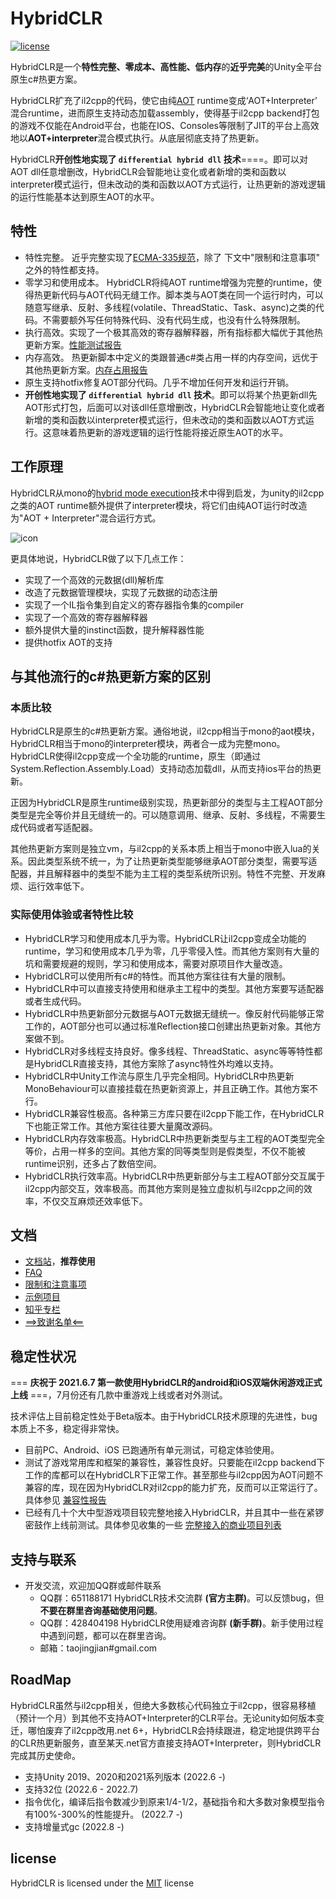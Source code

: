 
# HybridCLR

[![license](http://img.shields.io/badge/license-MIT-blue.svg)](https://github.com/focus-creative-games/HybridCLR/blob/main/LICENSE)

HybridCLR是一个**特性完整、零成本、高性能、低内存**的**近乎完美**的Unity全平台原生c#热更方案。

HybridCLR扩充了il2cpp的代码，使它由纯[AOT](https://en.wikipedia.org/wiki/Ahead-of-time_compilation) runtime变成‘AOT+Interpreter’ 混合runtime，进而原生支持动态加载assembly，使得基于il2cpp backend打包的游戏不仅能在Android平台，也能在IOS、Consoles等限制了JIT的平台上高效地以**AOT+interpreter**混合模式执行。从底层彻底支持了热更新。

HybridCLR**开创性地实现了 `differential hybrid dll` 技术**====。即可以对AOT dll任意增删改，HybridCLR会智能地让变化或者新增的类和函数以interpreter模式运行，但未改动的类和函数以AOT方式运行，让热更新的游戏逻辑的运行性能基本达到原生AOT的水平。

## 特性

- 特性完整。 近乎完整实现了[ECMA-335规范](https://www.ecma-international.org/publications-and-standards/standards/ecma-335/)，除了 下文中"限制和注意事项" 之外的特性都支持。
- 零学习和使用成本。 HybridCLR将纯AOT runtime增强为完整的runtime，使得热更新代码与AOT代码无缝工作。脚本类与AOT类在同一个运行时内，可以随意写继承、反射、多线程(volatile、ThreadStatic、Task、async)之类的代码。不需要额外写任何特殊代码、没有代码生成，也没有什么特殊限制。
- 执行高效。实现了一个极其高效的寄存器解释器，所有指标都大幅优于其他热更新方案。[性能测试报告](https://focus-creative-games.github.io/HybridCLR/performance/benchmark/#性能测试报告)
- 内存高效。 热更新脚本中定义的类跟普通c#类占用一样的内存空间，远优于其他热更新方案。[内存占用报告](https://focus-creative-games.github.io/HybridCLR/performance/benchmark/#内存占用报告)
- 原生支持hotfix修复AOT部分代码。几乎不增加任何开发和运行开销。
- **开创性地实现了 `differential hybrid dll` 技术**。即可以将某个热更新dll先AOT形式打包，后面可以对该dll任意增删改，HybridCLR会智能地让变化或者新增的类和函数以interpreter模式运行，但未改动的类和函数以AOT方式运行。这意味着热更新的游戏逻辑的运行性能将接近原生AOT的水平。

## 工作原理

HybridCLR从mono的[hybrid mode execution](https://developpaper.com/new-net-interpreter-mono-has-arrived/)技术中得到启发，为unity的il2cpp之类的AOT runtime额外提供了interpreter模块，将它们由纯AOT运行时改造为"AOT + Interpreter"混合运行方式。

![icon](docs/images/architecture.png)

更具体地说，HybridCLR做了以下几点工作：

- 实现了一个高效的元数据(dll)解析库
- 改造了元数据管理模块，实现了元数据的动态注册
- 实现了一个IL指令集到自定义的寄存器指令集的compiler
- 实现了一个高效的寄存器解释器
- 额外提供大量的instinct函数，提升解释器性能
- 提供hotfix AOT的支持

## 与其他流行的c#热更新方案的区别

### 本质比较

HybridCLR是原生的c#热更新方案。通俗地说，il2cpp相当于mono的aot模块，HybridCLR相当于mono的interpreter模块，两者合一成为完整mono。HybridCLR使得il2cpp变成一个全功能的runtime，原生（即通过System.Reflection.Assembly.Load）支持动态加载dll，从而支持ios平台的热更新。

正因为HybridCLR是原生runtime级别实现，热更新部分的类型与主工程AOT部分类型是完全等价并且无缝统一的。可以随意调用、继承、反射、多线程，不需要生成代码或者写适配器。

其他热更新方案则是独立vm，与il2cpp的关系本质上相当于mono中嵌入lua的关系。因此类型系统不统一，为了让热更新类型能够继承AOT部分类型，需要写适配器，并且解释器中的类型不能为主工程的类型系统所识别。特性不完整、开发麻烦、运行效率低下。

### 实际使用体验或者特性比较

- HybridCLR学习和使用成本几乎为零。HybridCLR让il2cpp变成全功能的runtime，学习和使用成本几乎为零，几乎零侵入性。而其他方案则有大量的坑和需要规避的规则，学习和使用成本，需要对原项目作大量改造。
- HybridCLR可以使用所有c#的特性。而其他方案往往有大量的限制。
- HybridCLR中可以直接支持使用和继承主工程中的类型。其他方案要写适配器或者生成代码。
- HybridCLR中热更新部分元数据与AOT元数据无缝统一。像反射代码能够正常工作的，AOT部分也可以通过标准Reflection接口创建出热更新对象。其他方案做不到。
- HybridCLR对多线程支持良好。像多线程、ThreadStatic、async等等特性都是HybridCLR直接支持，其他方案除了async特性外均难以支持。
- HybridCLR中Unity工作流与原生几乎完全相同。HybridCLR中热更新MonoBehaviour可以直接挂载在热更新资源上，并且正确工作。其他方案不行。
- HybridCLR兼容性极高。各种第三方库只要在il2cpp下能工作，在HybridCLR下也能正常工作。其他方案往往要大量魔改源码。
- HybridCLR内存效率极高。HybridCLR中热更新类型与主工程的AOT类型完全等价，占用一样多的空间。其他方案的同等类型则是假类型，不仅不能被runtime识别，还多占了数倍空间。
- HybridCLR执行效率高。HybridCLR中热更新部分与主工程AOT部分交互属于il2cpp内部交互，效率极高。而其他方案则是独立虚拟机与il2cpp之间的效率，不仅交互麻烦还效率低下。

## 文档

- [文档站](https://focus-creative-games.github.io/)，**推荐使用**
- [FAQ](https://focus-creative-games.github.io/HybridCLR/faq/)
- [限制和注意事项](https://focus-creative-games.github.io/HybridCLR/performance/limit/)
- [示例项目](https://github.com/focus-creative-games/HybridCLR_trial)
- [知乎专栏](https://www.zhihu.com/column/c_1489549396035870720)
- [==>致谢名单<==](https://focus-creative-games.github.io/HybridCLR/donate/)

## 稳定性状况

=== **庆祝于 2021.6.7 第一款使用HybridCLR的android和iOS双端休闲游戏正式上线** ===，7月份还有几款中重游戏上线或者对外测试。

技术评估上目前稳定性处于Beta版本。由于HybridCLR技术原理的先进性，bug本质上不多，稳定得非常快。

- 目前PC、Android、iOS 已跑通所有单元测试，可稳定体验使用。
- 测试了游戏常用库和框架的兼容性，兼容性良好。只要能在il2cpp backend下工作的库都可以在HybridCLR下正常工作。甚至那些与il2cpp因为AOT问题不兼容的库，现在因为HybridCLR对il2cpp的能力扩充，反而可以正常运行了。具体参见 [兼容性报告](https://focus-creative-games.github.io/HybridCLR/performance/compatible/)
- 已经有几十个大中型游戏项目较完整地接入HybridCLR，并且其中一些在紧锣密鼓作上线前测试。具体参见收集的一些 [完整接入的商业项目列表](https://focus-creative-games.github.io/HybridCLR/ref_project/)

## 支持与联系

- 开发交流，欢迎加QQ群或邮件联系
  - QQ群：651188171 HybridCLR技术交流群 **(官方主群)**。可以反馈bug，但**不要在群里咨询基础使用问题**。
  - QQ群：428404198 HybridCLR使用疑难咨询群 **(新手群)**。新手使用过程中遇到问题，都可以在群里咨询。
  - 邮箱：taojingjian#gmail.com

## RoadMap

HybridCLR虽然与il2cpp相关，但绝大多数核心代码独立于il2cpp，很容易移植（预计一个月）到其他不支持AOT+Interpreter的CLR平台。无论unity如何版本变迁，哪怕废弃了il2cpp改用.net 6+，HybridCLR会持续跟进，稳定地提供跨平台的CLR热更新服务，直至某天.net官方直接支持AOT+Interpreter，则HybridCLR完成其历史使命。

- 支持Unity 2019、2020和2021系列版本 (2022.6 -)
- 支持32位 (2022.6 - 2022.7)
- 指令优化，编译后指令数减少到原来1/4-1/2，基础指令和大多数对象模型指令有100%-300%的性能提升。 (2022.7 -)
- 支持增量式gc (2022.8 -)

## license

HybridCLR is licensed under the [MIT](https://github.com/focus-creative-games/HybridCLR/blob/main/LICENSE) license
